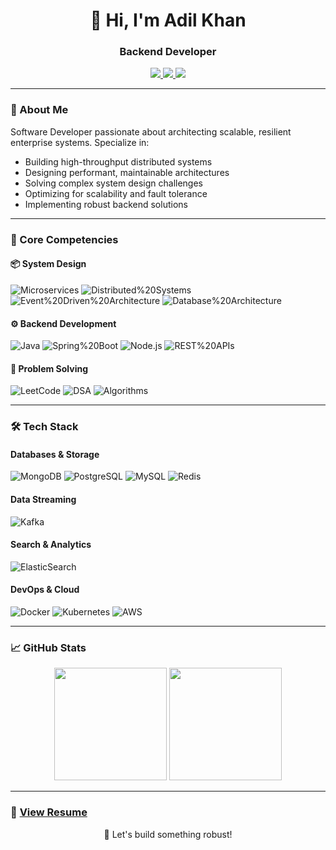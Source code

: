 <h1 align="center">👋 Hi, I'm Adil Khan</h1>
<h3 align="center">Backend Developer</h3>

<div align="center">
  <a href="https://x.com/adil_dev">
    <img src="https://img.shields.io/badge/Twitter-1DA1F2?style=for-the-badge&logo=twitter&logoColor=white">
  </a>
  <a href="https://linkedin.com/in/khan01970">
    <img src="https://img.shields.io/badge/LinkedIn-0077B5?style=for-the-badge&logo=linkedin&logoColor=white">
  </a>
  <a href="mailto:khan01970@gmail.com">
    <img src="https://img.shields.io/badge/Gmail-D14836?style=for-the-badge&logo=gmail&logoColor=white">
  </a>
</div>

---

### 🚀 About Me
Software Developer passionate about architecting scalable, resilient enterprise systems. Specialize in:
- Building high-throughput distributed systems
- Designing performant, maintainable architectures
- Solving complex system design challenges
- Optimizing for scalability and fault tolerance
- Implementing robust backend solutions

---

### 🧠 Core Competencies

#### 📦 System Design
![Microservices](https://img.shields.io/badge/-Microservices-6DB33F?style=flat-square)
![Distributed%20Systems](https://img.shields.io/badge/-Distributed_Systems-00599C?style=flat-square)
![Event%20Driven%20Architecture](https://img.shields.io/badge/-Event_Driven-FF6F00?style=flat-square)
![Database%20Architecture](https://img.shields.io/badge/-Database_Architecture-4479A1?style=flat-square)

#### ⚙️ Backend Development
![Java](https://img.shields.io/badge/-Java-007396?style=flat-square&logo=java&logoColor=white)
![Spring%20Boot](https://img.shields.io/badge/-Spring_Boot-6DB33F?style=flat-square)
![Node.js](https://img.shields.io/badge/-Node.js-339933?style=flat-square)
![REST%20APIs](https://img.shields.io/badge/-REST-00599C?style=flat-square)

#### 🧩 Problem Solving
![LeetCode](https://img.shields.io/badge/-LeetCode-FFA116?style=flat-square)
![DSA](https://img.shields.io/badge/-Data_Structures-4B0082?style=flat-square)
![Algorithms](https://img.shields.io/badge/-Algorithms-9400D3?style=flat-square)

---

### 🛠 Tech Stack

#### Databases & Storage
![MongoDB](https://img.shields.io/badge/-MongoDB-47A248?style=flat-square)
![PostgreSQL](https://img.shields.io/badge/-PostgreSQL-4169E1?style=flat-square)
![MySQL](https://img.shields.io/badge/-MySQL-4479A1?style=flat-square)
![Redis](https://img.shields.io/badge/-Redis-DC382D?style=flat-square&logo=redis&logoColor=white)

#### Data Streaming
![Kafka](https://img.shields.io/badge/-Kafka-231F20?style=flat-square&logo=apachekafka&logoColor=white)

#### Search & Analytics
![ElasticSearch](https://img.shields.io/badge/-ElasticSearch-005571?style=flat-square&logo=elasticsearch&logoColor=white)

#### DevOps & Cloud
![Docker](https://img.shields.io/badge/-Docker-2496ED?style=flat-square)
![Kubernetes](https://img.shields.io/badge/-Kubernetes-326CE5?style=flat-square)
![AWS](https://img.shields.io/badge/-AWS-232F3E?style=flat-square)

---

### 📈 GitHub Stats

<div align="center">
  <img height="180em" src="https://github-readme-stats.vercel.app/api?username=aadilkhann&show_icons=true&theme=dark&include_all_commits=true&count_private=true"/>
  <img height="180em" src="https://github-readme-streak-stats.herokuapp.com/?user=aadilkhann&theme=dark"/>
</div>

---

### 📄 [View Resume](https://drive.google.com/file/d/1HeLdoJLxWKoeivbTUi_bY7giqAasV8do/view?usp=sharing)
<p align="center">🔨 Let's build something robust!</p>
